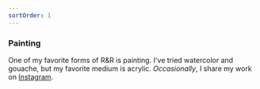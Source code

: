 ```yaml
---
sortOrder: 1
---
```


### Painting

One of my favorite forms of R&R is painting. I've tried watercolor and gouache, but my favorite medium is acrylic. _Occasionally_, I share my work on [Instagram](https://www.instagram.com/theryguydraws/).

<image-row>
<nuxt-img preset="default" src="/paintings/kulshan-insta.jpg"></nuxt-img>
</image-row>

<image-row>
<nuxt-img preset="default" src="/paintings/oranges-insta.jpg"></nuxt-img>
<nuxt-img preset="default" src="/paintings/french-press-insta.jpg"></nuxt-img>
</image-row>